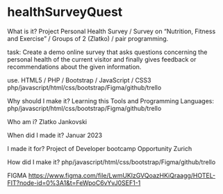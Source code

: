 # healthSurveyQuest

What is it? Project
Personal Health Survey / Survey on “Nutrition, Fitness and Exercise” / Groups of 2 (Zlatko) / pair programming.

task:
Create a demo online survey that asks questions concerning the personal health of the current visitor and finally gives feedback or recommendations about the given information.

use. HTML5 / PHP / Bootstrap / JavaScript / CSS3
php/javascript/html/css/bootstrap/Figma/github/trello


Why should I make it?
Learning this Tools and Programming Languages: php/javascript/html/css/bootstrap/Figma/github/trello



Who am i?
Zlatko Jankovski

When did I made it?
Januar 2023

 I made it for?
Project of Developer bootcamp Opportunity Zurich

How did I make it?
php/javascript/html/css/bootstrap/Figma/github/trello



FIGMA
https://www.figma.com/file/LwmUKlzGVQoazHKiQraagg/HOTEL-FIT?node-id=0%3A1&t=FeWpoC6vYvJ0SEF1-1

